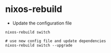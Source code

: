 # nixos-rebuild

- Update the configuration file

```shell
nixos-rebuild switch

# use new config file and update dependencies
nixos-rebuild switch --upgrade
```

